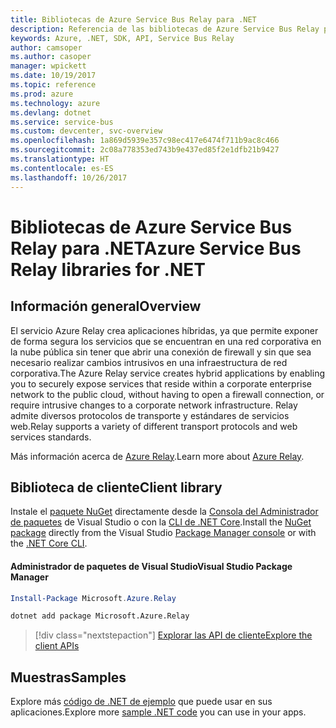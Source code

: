 ```yaml
---
title: Bibliotecas de Azure Service Bus Relay para .NET
description: Referencia de las bibliotecas de Azure Service Bus Relay para .NET
keywords: Azure, .NET, SDK, API, Service Bus Relay
author: camsoper
ms.author: casoper
manager: wpickett
ms.date: 10/19/2017
ms.topic: reference
ms.prod: azure
ms.technology: azure
ms.devlang: dotnet
ms.service: service-bus
ms.custom: devcenter, svc-overview
ms.openlocfilehash: 1a869d5939e357c98ec417e6474f711b9ac8c466
ms.sourcegitcommit: 2c08a778353ed743b9e437ed85f2e1dfb21b9427
ms.translationtype: HT
ms.contentlocale: es-ES
ms.lasthandoff: 10/26/2017
---
```

# <a name="azure-service-bus-relay-libraries-for-net"></a><span data-ttu-id="3cbe3-104">Bibliotecas de Azure Service Bus Relay para .NET</span><span class="sxs-lookup"><span data-stu-id="3cbe3-104">Azure Service Bus Relay libraries for .NET</span></span>

## <a name="overview"></a><span data-ttu-id="3cbe3-105">Información general</span><span class="sxs-lookup"><span data-stu-id="3cbe3-105">Overview</span></span>

<span data-ttu-id="3cbe3-106">El servicio Azure Relay crea aplicaciones híbridas, ya que permite exponer de forma segura los servicios que se encuentran en una red corporativa en la nube pública sin tener que abrir una conexión de firewall y sin que sea necesario realizar cambios intrusivos en una infraestructura de red corporativa.</span><span class="sxs-lookup"><span data-stu-id="3cbe3-106">The Azure Relay service creates hybrid applications by enabling you to securely expose services that reside within a corporate enterprise network to the public cloud, without having to open a firewall connection, or require intrusive changes to a corporate network infrastructure.</span></span> <span data-ttu-id="3cbe3-107">Relay admite diversos protocolos de transporte y estándares de servicios web.</span><span class="sxs-lookup"><span data-stu-id="3cbe3-107">Relay supports a variety of different transport protocols and web services standards.</span></span>
          
<span data-ttu-id="3cbe3-108">Más información acerca de [Azure Relay](/azure/service-bus-relay/relay-what-is-it).</span><span class="sxs-lookup"><span data-stu-id="3cbe3-108">Learn more about [Azure Relay](/azure/service-bus-relay/relay-what-is-it).</span></span>

## <a name="client-library"></a><span data-ttu-id="3cbe3-109">Biblioteca de cliente</span><span class="sxs-lookup"><span data-stu-id="3cbe3-109">Client library</span></span>

<span data-ttu-id="3cbe3-110">Instale el [paquete NuGet](https://www.nuget.org/packages/Microsoft.Azure.Relay) directamente desde la [Consola del Administrador de paquetes][PackageManager] de Visual Studio o con la [CLI de .NET Core][DotNetCLI].</span><span class="sxs-lookup"><span data-stu-id="3cbe3-110">Install the [NuGet package](https://www.nuget.org/packages/Microsoft.Azure.Relay) directly from the Visual Studio [Package Manager console][PackageManager] or with the [.NET Core CLI][DotNetCLI].</span></span>

#### <a name="visual-studio-package-manager"></a><span data-ttu-id="3cbe3-111">Administrador de paquetes de Visual Studio</span><span class="sxs-lookup"><span data-stu-id="3cbe3-111">Visual Studio Package Manager</span></span>

```powershell
Install-Package Microsoft.Azure.Relay
```

```bash
dotnet add package Microsoft.Azure.Relay
```

> [!div class="nextstepaction"]
> [<span data-ttu-id="3cbe3-112">Explorar las API de cliente</span><span class="sxs-lookup"><span data-stu-id="3cbe3-112">Explore the client APIs</span></span>](/dotnet/api/overview/azure/relay/client)

## <a name="samples"></a><span data-ttu-id="3cbe3-113">Muestras</span><span class="sxs-lookup"><span data-stu-id="3cbe3-113">Samples</span></span>

<span data-ttu-id="3cbe3-114">Explore más [código de .NET de ejemplo](https://azure.microsoft.com/resources/samples/?platform=dotnet) que puede usar en sus aplicaciones.</span><span class="sxs-lookup"><span data-stu-id="3cbe3-114">Explore more [sample .NET code](https://azure.microsoft.com/resources/samples/?platform=dotnet) you can use in your apps.</span></span>

[PackageManager]: https://docs.microsoft.com/nuget/tools/package-manager-console
[DotNetCLI]: https://docs.microsoft.com/dotnet/core/tools/dotnet-add-package